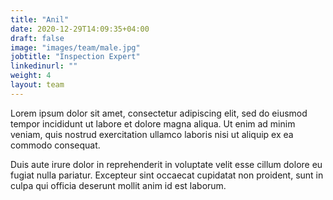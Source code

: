 ```yaml
---
title: "Anil"
date: 2020-12-29T14:09:35+04:00 
draft: false
image: "images/team/male.jpg"
jobtitle: "Inspection Expert"
linkedinurl: ""
weight: 4
layout: team
---
```


Lorem ipsum dolor sit amet, consectetur adipiscing elit, sed do eiusmod tempor incididunt ut labore et dolore magna aliqua. Ut enim ad minim veniam, quis nostrud exercitation ullamco laboris nisi ut aliquip ex ea commodo consequat.

Duis aute irure dolor in reprehenderit in voluptate velit esse cillum dolore eu fugiat nulla pariatur. Excepteur sint occaecat cupidatat non proident, sunt in culpa qui officia deserunt mollit anim id est laborum.

